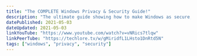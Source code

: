 ```yaml
---
title: "The COMPLETE Windows Privacy & Security Guide!"
description: "The ultimate guide showing how to make Windows as secure, private, and anonymous as you need it to be. This video covers security, privacy, anonymity, passwords, authentication, VPNs, biometrics, search engines, browsers, Tor, 2FA, virtual machines, Linux, communication and more to reclaim your privacy and data today!"
datePublished: 2021-05-03
dateUpdated: 2021-05-03
linkYouTube: "https://www.youtube.com/watch?v=vNRics7tlqw"
linkPeerTube: "https://techlore.tv/w/gMiridfL1LHsto1DnRtd5N"
tags: ["windows", "privacy", "security"]
---
```

